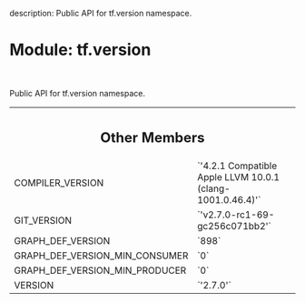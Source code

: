description: Public API for tf.version namespace.

<div itemscope itemtype="http://developers.google.com/ReferenceObject">
<meta itemprop="name" content="tf.version" />
<meta itemprop="path" content="Stable" />
<meta itemprop="property" content="COMPILER_VERSION"/>
<meta itemprop="property" content="GIT_VERSION"/>
<meta itemprop="property" content="GRAPH_DEF_VERSION"/>
<meta itemprop="property" content="GRAPH_DEF_VERSION_MIN_CONSUMER"/>
<meta itemprop="property" content="GRAPH_DEF_VERSION_MIN_PRODUCER"/>
<meta itemprop="property" content="VERSION"/>
</div>

# Module: tf.version

<!-- Insert buttons and diff -->

<table class="tfo-notebook-buttons tfo-api nocontent" align="left">

</table>



Public API for tf.version namespace.





<!-- Tabular view -->
 <table class="responsive fixed orange">
<colgroup><col width="214px"><col></colgroup>
<tr><th colspan="2"><h2 class="add-link">Other Members</h2></th></tr>

<tr>
<td>
COMPILER_VERSION<a id="COMPILER_VERSION"></a>
</td>
<td>
`'4.2.1 Compatible Apple LLVM 10.0.1 (clang-1001.0.46.4)'`
</td>
</tr><tr>
<td>
GIT_VERSION<a id="GIT_VERSION"></a>
</td>
<td>
`'v2.7.0-rc1-69-gc256c071bb2'`
</td>
</tr><tr>
<td>
GRAPH_DEF_VERSION<a id="GRAPH_DEF_VERSION"></a>
</td>
<td>
`898`
</td>
</tr><tr>
<td>
GRAPH_DEF_VERSION_MIN_CONSUMER<a id="GRAPH_DEF_VERSION_MIN_CONSUMER"></a>
</td>
<td>
`0`
</td>
</tr><tr>
<td>
GRAPH_DEF_VERSION_MIN_PRODUCER<a id="GRAPH_DEF_VERSION_MIN_PRODUCER"></a>
</td>
<td>
`0`
</td>
</tr><tr>
<td>
VERSION<a id="VERSION"></a>
</td>
<td>
`'2.7.0'`
</td>
</tr>
</table>

